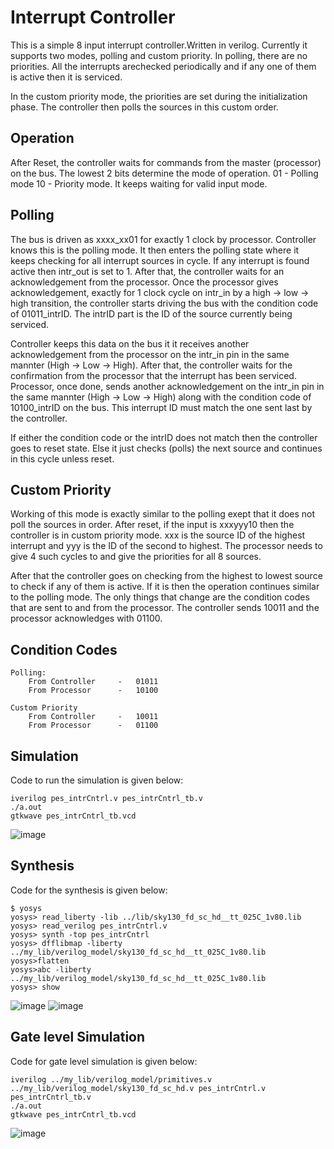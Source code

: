 # Interrupt Controller
This is a simple 8 input interrupt controller.Written in verilog. Currently it supports two modes, polling and custom priority.
In polling, there are no priorities. All the interrupts arechecked periodically and if any one of them is active then it is serviced.
 
In the custom priority mode, the priorities are set during the initialization phase. The controller then polls the sources in this custom order.

## Operation
After Reset, the controller waits for commands from the master (processor) on the bus. The lowest 2 bits determine the mode of operation.
    01 - Polling mode
    10 - Priority mode.
It keeps waiting for valid input mode.

## Polling
The bus is driven as xxxx_xx01 for exactly 1 clock by processor. Controller knows this is the polling mode. It then enters the polling state where it keeps checking for all interrupt sources in cycle. If any interrupt is found active then intr_out is set to 1. After that, the controller waits for an acknowledgement from the processor. Once the processor gives acknowledgement, exactly for 1 clock cycle on intr_in by a high -> low -> high transition, the controller starts driving the bus with the condition code of 01011_intrID. The intrID part is the ID of the source currently being serviced.

Controller keeps this data on the bus it it receives another acknowledgement from the processor on the intr_in pin in the same mannter (High -> Low -> High).
After that, the controller waits for the confirmation from the processor that the interrupt has been serviced. Processor, once done, sends another acknowledgement on the intr_in pin in the same mannter (High -> Low -> High) along with the condition code of 10100_intrID on the bus. This interrupt ID must match the one sent last by the controller. 

If either the condition code or the intrID does not match then the controller goes to reset state. Else it just checks (polls) the next source and continues in this cycle unless reset.

## Custom Priority
Working of this mode is exactly similar to the polling exept that it does not poll the sources in order.
After reset, if the input is xxxyyy10 then the controller is in custom priority mode. xxx is the source ID of the highest interrupt and yyy is the ID of the second to highest. The processor needs to give 4 such cycles to and give the priorities for all 8 sources.

After that the controller goes on checking from the highest to lowest source to check if any of them is active. If it is then the operation continues similar to the polling mode.
The only things that change are the condition codes that are sent to and from the processor. The controller sends 10011 and the processor acknowledges with 01100.

## Condition Codes

    Polling:
        From Controller     -   01011
        From Processor      -   10100

    Custom Priority
        From Controller     -   10011
        From Processor      -   01100

## Simulation
Code to run the simulation is given below:
```
iverilog pes_intrCntrl.v pes_intrCntrl_tb.v
./a.out
gtkwave pes_intrCntrl_tb.vcd
```
![image](https://github.com/spurthimalode/pes_pes_intrCntrl/assets/142222859/47485fba-4541-4bc0-9fbf-7090b184bcdf)

## Synthesis
Code for the synthesis is given below:
```
$ yosys
yosys> read_liberty -lib ../lib/sky130_fd_sc_hd__tt_025C_1v80.lib 
yosys> read_verilog pes_intrCntrl.v
yosys> synth -top pes_intrCntrl
yosys> dfflibmap -liberty ../my_lib/verilog_model/sky130_fd_sc_hd__tt_025C_1v80.lib
yosys>flatten
yosys>abc -liberty ../my_lib/verilog_model/sky130_fd_sc_hd__tt_025C_1v80.lib
yosys> show
```
![image](https://github.com/spurthimalode/pes_intrCntrl/assets/142222859/1dbec793-2fab-4840-a9ec-19267e2a9678)
![image](https://github.com/spurthimalode/pes_intrCntrl/assets/142222859/53497259-19c9-4f1e-92bd-62f245cff3da)

## Gate level Simulation
Code for gate level simulation is given below:
```
iverilog ../my_lib/verilog_model/primitives.v ../my_lib/verilog_model/sky130_fd_sc_hd.v pes_intrCntrl.v pes_intrCntrl_tb.v
./a.out
gtkwave pes_intrCntrl_tb.vcd
```
![image](https://github.com/spurthimalode/pes_intrCntrl/assets/142222859/d3efbe7c-74ae-4810-ba74-051c3f140b69)
